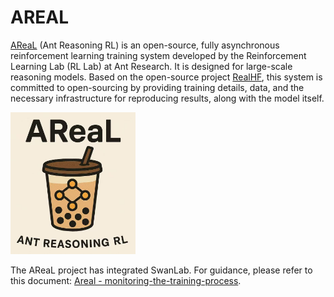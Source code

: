 # AREAL  

[AReaL](https://github.com/inclusionAI/AReaL) (Ant Reasoning RL) is an open-source, fully asynchronous reinforcement learning training system developed by the Reinforcement Learning Lab (RL Lab) at Ant Research. It is designed for large-scale reasoning models. Based on the open-source project [RealHF](https://github.com/openpsi-project/ReaLHF), this system is committed to open-sourcing by providing training details, data, and the necessary infrastructure for reproducing results, along with the model itself.  

<img src="./areal/logo.png" width="200">  

The AReaL project has integrated SwanLab. For guidance, please refer to this document: [Areal - monitoring-the-training-process](https://inclusionai.github.io/AReaL/tutorial/quickstart_legacy.html).